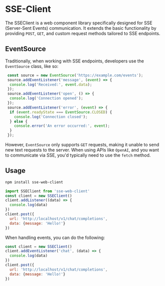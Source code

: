# SSE-Client
The SSEClient is a web component library specifically designed for SSE (Server-Sent Events) communication. It extends the basic functionality by providing `POST`, `GET`, and custom request methods tailored to SSE endpoints.

## EventSource
Traditionally, when working with SSE endpoints, developers use the `EventSource` class, like so:
```javascript
 const source = new EventSource('https://example.com/events'); 
 source.addEventListener('message', (event) => { 
  console.log('Received:', event.data); 
 }); 
 source.addEventListener('open', () => { 
  console.log('Connection opened'); 
 }); 
 source.addEventListener('error', (event) => { 
  if (event.readyState === EventSource.CLOSED) { 
    console.log('Connection closed'); 
  } else { 
    console.error('An error occurred:', event); 
  } 
 });
```

However, `EventSource` only supports `GET` requests, making it unable to send new text requests to the server. When using APIs like `OpenAI`, and you want to communicate via SSE, you'd typically need to use the `fetch` method.

## Usage
```bash 
npm install sse-web-client
```
```javascript 
import SSEClient from 'sse-web-client'
const client = new SSEClient() 
client.addListener((data) => { 
  console.log(data) 
}) 
client.post({ 
  url: 'http://localhost/v1/chat/completions', 
  data: {message: 'Hello!'} 
})
```
When handling events, you can do the following:
```javascript
const client = new SSEClient() 
client.addEventListener('chat', (data) => { 
  console.log(data) 
}) 
client.post({ 
  url: 'http://localhost/v1/chat/completions', 
  data: {message: 'Hello!'} 
})
```
